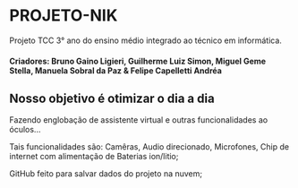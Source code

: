 # PROJETO-NIK
Projeto TCC 3° ano do ensino médio integrado ao técnico em informática.

#### Criadores: Bruno Gaino Ligieri, Guilherme Luiz Simon, Miguel Geme Stella, Manuela Sobral da Paz & Felipe Capelletti Andréa

## Nosso objetivo é otimizar o dia a dia

Fazendo englobação de assistente virtual e outras funcionalidades ao óculos...

Tais funcionalidades são: Camêras, Audio direcionado, Microfones, Chip de internet com alimentação de Baterias ion/litio;

GitHub feito para salvar dados do projeto na nuvem;

